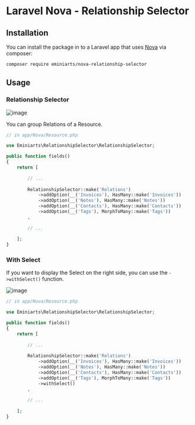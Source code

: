 # Laravel Nova - Relationship Selector

## Installation

You can install the package in to a Laravel app that uses [Nova](https://nova.laravel.com) via composer:

```bash
composer require eminiarts/nova-relationship-selector
```

## Usage

### Relationship Selector

![image](https://user-images.githubusercontent.com/3426944/50475996-b4065800-09c6-11e9-9a25-6754260f2545.png)


You can group Relations of a Resource.

```php
// in app/Nova/Resource.php

use Eminiarts\RelationshipSelector\RelationshipSelector;

public function fields()
{
    return [
        
        // ...
        
        RelationshipSelector::make('Relations')
            ->addOption(__('Invoices'), HasMany::make('Invoices'))
            ->addOption(__('Notes'), HasMany::make('Notes'))
            ->addOption(__('Contacts'), HasMany::make('Contacts'))
            ->addOption(__('Tags'), MorphToMany::make('Tags'))
        ,
        
        // ...
        
    ];
}
```

### With Select

If you want to display the Select on the right side, you can use the `->withSelect()` function.

![image](https://user-images.githubusercontent.com/3426944/50475956-96d18980-09c6-11e9-9f02-56bdaca4ada6.png)
 
```php
// in app/Nova/Resource.php

use Eminiarts\RelationshipSelector\RelationshipSelector;

public function fields()
{
    return [
        
        // ...
        
        RelationshipSelector::make('Relations')
            ->addOption(__('Invoices'), HasMany::make('Invoices'))
            ->addOption(__('Notes'), HasMany::make('Notes'))
            ->addOption(__('Contacts'), HasMany::make('Contacts'))
            ->addOption(__('Tags'), MorphToMany::make('Tags'))
            ->withSelect()
        ,
        
        // ...
        
    ];
}

```

